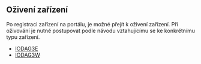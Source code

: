 ## Oživení zařízení

Po registraci zařízení na portálu, je možné přejít k oživení zařízení. Při oživování je nutné postupovat podle návodu vztahujícímu se ke konkrétnímu typu zařízení.

* [IODAG3E](/articles/first-steps/oziveni-zarizeni/iodag3e.md)
* [IODAG3W](/articles/first-steps/oziveni-zarizeni//iodag3w.md)


